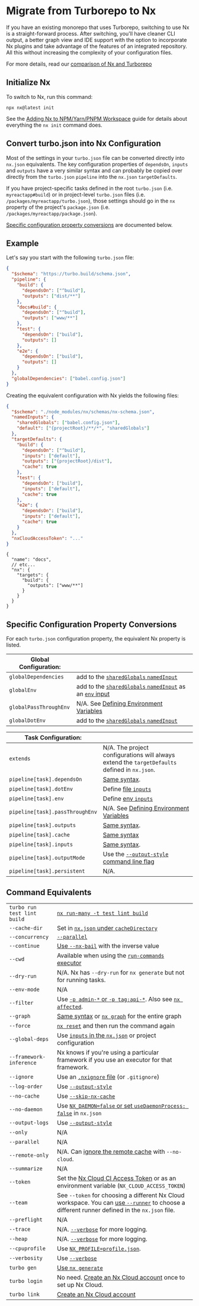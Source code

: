# Migrate from Turborepo to Nx

If you have an existing monorepo that uses Turborepo, switching to use Nx is a straight-forward process. After switching, you'll have cleaner CLI output, a better graph view and IDE support with the option to incorporate Nx plugins and take advantage of the features of an integrated repository. All this without increasing the complexity of your configuration files.

For more details, read our [comparison of Nx and Turborepo](/concepts/turbo-and-nx)

## Initialize Nx

To switch to Nx, run this command:

```shell
npx nx@latest init
```

See the [Adding Nx to NPM/Yarn/PNPM Workspace](/recipes/adopting-nx/adding-to-monorepo) guide for details about everything the `nx init` command does.

## Convert turbo.json into Nx Configuration

Most of the settings in your `turbo.json` file can be converted directly into `nx.json` equivalents. The key configuration properties of `dependsOn`, `inputs` and `outputs` have a very similar syntax and can probably be copied over directly from the `turbo.json` `pipeline` into the `nx.json` `targetDefaults`.

If you have project-specific tasks defined in the root `turbo.json` (i.e. `myreactapp#build`) or in project-level `turbo.json` files (i.e. `/packages/myreactapp/turbo.json`), those settings should go in the `nx` property of the project's `package.json` (i.e. `/packages/myreactapp/package.json`).

[Specific configuration property conversions](#specific-configuration-property-conversions) are documented below.

## Example

Let's say you start with the following `turbo.json` file:

```json {% fileName="/turbo.json" %}
{
  "$schema": "https://turbo.build/schema.json",
  "pipeline": {
    "build": {
      "dependsOn": ["^build"],
      "outputs": ["dist/**"]
    },
    "docs#build": {
      "dependsOn": ["^build"],
      "outputs": ["www/**"]
    },
    "test": {
      "dependsOn": ["build"],
      "outputs": []
    },
    "e2e": {
      "dependsOn": ["build"],
      "outputs": []
    }
  },
  "globalDependencies": ["babel.config.json"]
}
```

Creating the equivalent configuration with Nx yields the following files:

```json {% fileName="/nx.json" %}
{
  "$schema": "./node_modules/nx/schemas/nx-schema.json",
  "namedInputs": {
    "sharedGlobals": ["babel.config.json"],
    "default": ["{projectRoot}/**/*", "sharedGlobals"]
  },
  "targetDefaults": {
    "build": {
      "dependsOn": ["^build"],
      "inputs": ["default"],
      "outputs": ["{projectRoot}/dist"],
      "cache": true
    },
    "test": {
      "dependsOn": ["build"],
      "inputs": ["default"],
      "cache": true
    },
    "e2e": {
      "dependsOn": ["build"],
      "inputs": ["default"],
      "cache": true
    }
  },
  "nxCloudAccessToken": "..."
}
```

```jsonc {% fileName="/packages/docs/package.json" %}
{
  "name": "docs",
  // etc...
  "nx": {
    "targets": {
      "build": {
        "outputs": ["www/**"]
      }
    }
  }
}
```

## Specific Configuration Property Conversions

For each `turbo.json` configuration property, the equivalent Nx property is listed.

| **Global Configuration:** |                                                                                                                                                 |
| ------------------------- | ----------------------------------------------------------------------------------------------------------------------------------------------- |
| `globalDependencies`      | add to the [`sharedGlobals` `namedInput`](/recipes/running-tasks/configure-inputs)                                                              |
| `globalEnv`               | add to the [`sharedGlobals` `namedInput`](/recipes/running-tasks/configure-inputs) as an [`env` input](/reference/inputs#environment-variables) |
| `globalPassThroughEnv`    | N/A. See [Defining Environment Variables](/recipes/tips-n-tricks/define-environment-variables)                                                  |
| `globalDotEnv`            | add to the [`sharedGlobals` `namedInput`](/recipes/running-tasks/configure-inputs)                                                              |

| **Task Configuration:**         |                                                                                                |
| ------------------------------- | ---------------------------------------------------------------------------------------------- |
| `extends`                       | N/A. The project configurations will always extend the `targetDefaults` defined in `nx.json`.  |
| `pipeline[task].dependsOn`      | [Same syntax](/reference/project-configuration#dependson).                                     |
| `pipeline[task].dotEnv`         | Define [file `inputs`](/reference/inputs#source-files)                                         |
| `pipeline[task].env`            | Define [env `inputs`](/reference/inputs#environment-variables)                                 |
| `pipeline[task].passThroughEnv` | N/A. See [Defining Environment Variables](/recipes/tips-n-tricks/define-environment-variables) |
| `pipeline[task].outputs`        | [Same syntax](/reference/project-configuration#outputs).                                       |
| `pipeline[task].cache`          | [Same syntax](/reference/project-configuration#cache)                                          |
| `pipeline[task].inputs`         | [Same syntax](/reference/inputs#source-files).                                                 |
| `pipeline[task].outputMode`     | Use the [`--output-style` command line flag](/nx-api/nx/documents/run-many#output-style)       |
| `pipeline[task].persistent`     | N/A.                                                                                           |

## Command Equivalents

|                             |                                                                                                                                                                                       |
| --------------------------- | ------------------------------------------------------------------------------------------------------------------------------------------------------------------------------------- |
| `turbo run test lint build` | [`nx run-many -t test lint build`](/nx-api/nx/documents/run-many)                                                                                                                     |
| `--cache-dir`               | Set in [`nx.json` under `cacheDirectory`](/reference/nx-json#task-options)                                                                                                            |
| `--concurrency`             | [`--parallel`](/nx-api/nx/documents/run-many#parallel)                                                                                                                                |
| `--continue`                | [Use `--nx-bail`](/nx-api/nx/documents/run-many#nx-bail) with the inverse value                                                                                                       |
| `--cwd`                     | Available when using the [`run-commands` executor](/nx-api/nx/executors/run-commands#cwd)                                                                                             |
| `--dry-run`                 | N/A. Nx has `--dry-run` for `nx generate` but not for running tasks.                                                                                                                  |
| `--env-mode`                | N/A                                                                                                                                                                                   |
| `--filter`                  | Use [`-p admin-*` or `-p tag:api-*`](/nx-api/nx/documents/run-many#projects). Also see [`nx affected`](/nx-api/nx/documents/affected).                                                |
| `--graph`                   | [Same syntax](/nx-api/nx/documents/run-many#graph) or [`nx graph`](/nx-api/nx/documents/dep-graph) for the entire graph                                                               |
| `--force`                   | [`nx reset`](/nx-api/nx/documents/reset) and then run the command again                                                                                                               |
| `--global-deps`             | Use [`inputs` in the `nx.json`](/recipes/running-tasks/configure-inputs) or project configuration                                                                                     |
| `--framework-inference`     | Nx knows if you're using a particular framework if you use an executor for that framework.                                                                                            |
| `--ignore`                  | Use an [`.nxignore` file](/reference/nxignore) (or `.gitignore`)                                                                                                                      |
| `--log-order`               | Use [`--output-style`](/nx-api/nx/documents/run-many#output-style)                                                                                                                    |
| `--no-cache`                | Use [`--skip-nx-cache`](/nx-api/nx/documents/run-many#skip-nx-cache)                                                                                                                  |
| `--no-daemon`               | Use [`NX_DAEMON=false` or set `useDaemonProcess: false`](/concepts/nx-daemon#turning-it-off) in `nx.json`                                                                             |
| `--output-logs`             | Use [`--output-style`](/nx-api/nx/documents/run-many#output-style)                                                                                                                    |
| `--only`                    | N/A                                                                                                                                                                                   |
| `--parallel`                | N/A                                                                                                                                                                                   |
| `--remote-only`             | N/A. Can [ignore the remote cache](/ci/features/remote-cache#skipping-cloud-cache) with `--no-cloud`.                                                                                 |
| `--summarize`               | N/A                                                                                                                                                                                   |
| `--token`                   | Set the [Nx Cloud CI Access Token](/ci/recipes/security/access-tokens#setting-ci-access-tokens) or as an environment variable (`NX_CLOUD_ACCESS_TOKEN`)                               |
| `--team`                    | See `--token` for choosing a different Nx Cloud workspace. You can [use `--runner`](/nx-api/nx/documents/run-many#runner) to choose a different runner defined in the `nx.json` file. |
| `--preflight`               | N/A                                                                                                                                                                                   |
| `--trace`                   | N/A. [`--verbose`](/nx-api/nx/documents/run-many#verbose) for more logging.                                                                                                           |
| `--heap`                    | N/A. [`--verbose`](/nx-api/nx/documents/run-many#verbose) for more logging.                                                                                                           |
| `--cpuprofile`              | Use [`NX_PROFILE=profile.json`](/troubleshooting/performance-profiling).                                                                                                              |
| `--verbosity`               | Use [`--verbose`](/nx-api/nx/documents/run-many#verbose)                                                                                                                              |
| `turbo gen`                 | [Use `nx generate`](/nx-api/nx/documents/generate)                                                                                                                                    |
| `turbo login`               | No need. [Create an Nx Cloud account](/nx-api/nx/documents/connect-to-nx-cloud) once to set up Nx Cloud.                                                                              |
| `turbo link`                | [Create an Nx Cloud account](/nx-api/nx/documents/connect-to-nx-cloud)                                                                                                                |
